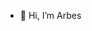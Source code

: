 - 👋 Hi, I’m Arbes

<!---
arbes2/arbes2 is a ✨ special ✨ repository because its `README.md` (this file) appears on your GitHub profile.
You can click the Preview link to take a look at your changes.
--->
